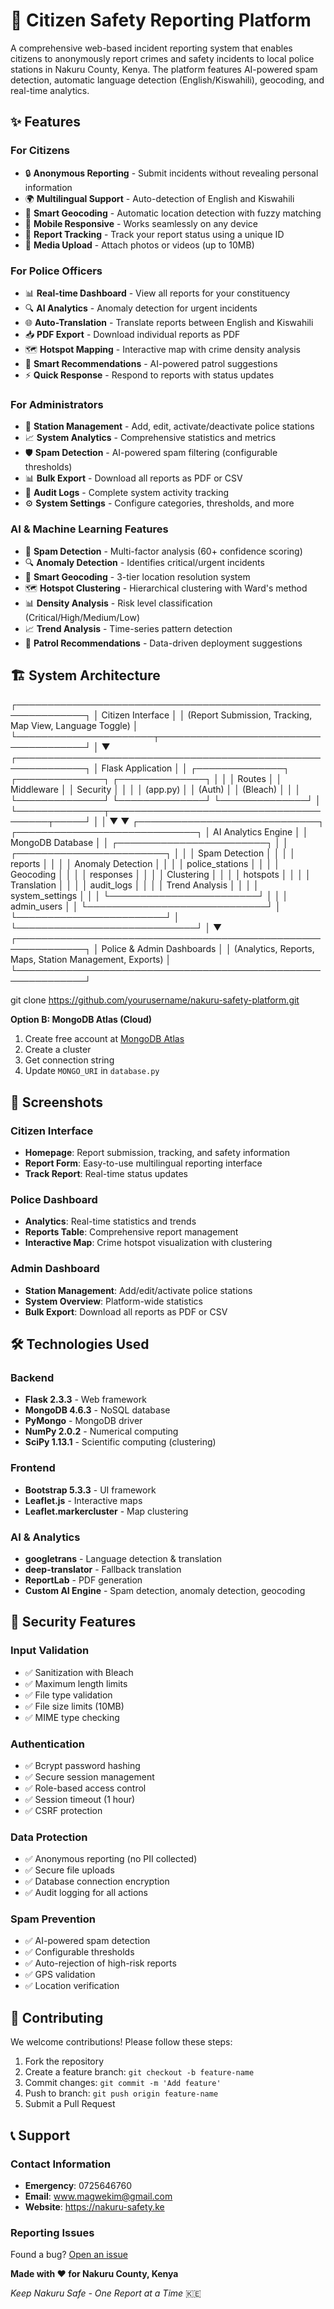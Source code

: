 # 🚨 Citizen Safety Reporting Platform

A comprehensive web-based incident reporting system that enables citizens to anonymously report crimes and safety incidents to local police stations in Nakuru County, Kenya. The platform features AI-powered spam detection, automatic language detection (English/Kiswahili), geocoding, and real-time analytics.

## ✨ Features

### For Citizens
- 🔒 **Anonymous Reporting** - Submit incidents without revealing personal information
- 🌍 **Multilingual Support** - Auto-detection of English and Kiswahili
- 📍 **Smart Geocoding** - Automatic location detection with fuzzy matching
- 📱 **Mobile Responsive** - Works seamlessly on any device
- 🎯 **Report Tracking** - Track your report status using a unique ID
- 📸 **Media Upload** - Attach photos or videos (up to 10MB)

### For Police Officers
- 📊 **Real-time Dashboard** - View all reports for your constituency
- 🔍 **AI Analytics** - Anomaly detection for urgent incidents
- 🌐 **Auto-Translation** - Translate reports between English and Kiswahili
- 📥 **PDF Export** - Download individual reports as PDF
- 🗺️ **Hotspot Mapping** - Interactive map with crime density analysis
- 🎯 **Smart Recommendations** - AI-powered patrol suggestions
- ⚡ **Quick Response** - Respond to reports with status updates

### For Administrators
- 👥 **Station Management** - Add, edit, activate/deactivate police stations
- 📈 **System Analytics** - Comprehensive statistics and metrics
- 🛡️ **Spam Detection** - AI-powered spam filtering (configurable thresholds)
- 📊 **Bulk Export** - Download all reports as PDF or CSV
- 📝 **Audit Logs** - Complete system activity tracking
- ⚙️ **System Settings** - Configure categories, thresholds, and more

### AI & Machine Learning Features
- 🤖 **Spam Detection** - Multi-factor analysis (60+ confidence scoring)
- 🔍 **Anomaly Detection** - Identifies critical/urgent incidents
- 📍 **Smart Geocoding** - 3-tier location resolution system
- 🗺️ **Hotspot Clustering** - Hierarchical clustering with Ward's method
- 📊 **Density Analysis** - Risk level classification (Critical/High/Medium/Low)
- 📈 **Trend Analysis** - Time-series pattern detection
- 🎯 **Patrol Recommendations** - Data-driven deployment suggestions

## 🏗️ System Architecture

┌─────────────────────────────────────────────────────────────┐
│                     Citizen Interface                        │
│  (Report Submission, Tracking, Map View, Language Toggle)   │
└──────────────────────┬──────────────────────────────────────┘
                       │
                       ▼
┌─────────────────────────────────────────────────────────────┐
│                     Flask Application                        │
│  ┌──────────────┐  ┌──────────────┐  ┌──────────────┐      │
│  │   Routes     │  │  Middleware  │  │   Security   │      │
│  │  (app.py)    │  │   (Auth)     │  │   (Bleach)   │      │
│  └──────────────┘  └──────────────┘  └──────────────┘      │
└──────────────┬────────────────────────────────────────┬─────┘
               │                                        │
               ▼                                        ▼
┌─────────────────────────────┐    ┌─────────────────────────────┐
│     AI Analytics Engine     │    │      MongoDB Database       │
│  ┌────────────────────────┐ │    │  ┌────────────────────────┐ │
│  │  Spam Detection        │ │    │  │  reports                │ │
│  │  Anomaly Detection     │ │    │  │  police_stations        │ │
│  │  Geocoding             │ │    │  │  responses              │ │
│  │  Clustering            │ │    │  │  hotspots               │ │
│  │  Translation           │ │    │  │  audit_logs             │ │
│  │  Trend Analysis        │ │    │  │  system_settings        │ │
│  └────────────────────────┘ │    │  │  admin_users            │ │
└─────────────────────────────┘    │  └────────────────────────┘ │
                                   └─────────────────────────────┘
               │
               ▼
┌─────────────────────────────────────────────────────────────┐
│              Police & Admin Dashboards                       │
│  (Analytics, Reports, Maps, Station Management, Exports)    │
└─────────────────────────────────────────────────────────────┘

git clone https://github.com/yourusername/nakuru-safety-platform.git



**Option B: MongoDB Atlas (Cloud)**
1. Create free account at [MongoDB Atlas](https://www.mongodb.com/cloud/atlas)
2. Create a cluster
3. Get connection string
4. Update `MONGO_URI` in `database.py`



## 📸 Screenshots

### Citizen Interface
- **Homepage**: Report submission, tracking, and safety information
- **Report Form**: Easy-to-use multilingual reporting interface
- **Track Report**: Real-time status updates

### Police Dashboard
- **Analytics**: Real-time statistics and trends
- **Reports Table**: Comprehensive report management
- **Interactive Map**: Crime hotspot visualization with clustering

### Admin Dashboard
- **Station Management**: Add/edit/activate police stations
- **System Overview**: Platform-wide statistics
- **Bulk Export**: Download all reports as PDF or CSV

## 🛠️ Technologies Used

### Backend
- **Flask 2.3.3** - Web framework
- **MongoDB 4.6.3** - NoSQL database
- **PyMongo** - MongoDB driver
- **NumPy 2.0.2** - Numerical computing
- **SciPy 1.13.1** - Scientific computing (clustering)

### Frontend
- **Bootstrap 5.3.3** - UI framework
- **Leaflet.js** - Interactive maps
- **Leaflet.markercluster** - Map clustering

### AI & Analytics
- **googletrans** - Language detection & translation
- **deep-translator** - Fallback translation
- **ReportLab** - PDF generation
- **Custom AI Engine** - Spam detection, anomaly detection, geocoding


## 🔐 Security Features

### Input Validation
- ✅ Sanitization with Bleach
- ✅ Maximum length limits
- ✅ File type validation
- ✅ File size limits (10MB)
- ✅ MIME type checking

### Authentication
- ✅ Bcrypt password hashing
- ✅ Secure session management
- ✅ Role-based access control
- ✅ Session timeout (1 hour)
- ✅ CSRF protection

### Data Protection
- ✅ Anonymous reporting (no PII collected)
- ✅ Secure file uploads
- ✅ Database connection encryption
- ✅ Audit logging for all actions

### Spam Prevention
- ✅ AI-powered spam detection
- ✅ Configurable thresholds
- ✅ Auto-rejection of high-risk reports
- ✅ GPS validation
- ✅ Location verification

## 🤝 Contributing

We welcome contributions! Please follow these steps:

1. Fork the repository
2. Create a feature branch: `git checkout -b feature-name`
3. Commit changes: `git commit -m 'Add feature'`
4. Push to branch: `git push origin feature-name`
5. Submit a Pull Request


## 📞 Support

### Contact Information
- **Emergency**: 0725646760
- **Email**: www.magwekim@gmail.com
- **Website**: https://nakuru-safety.ke


### Reporting Issues
Found a bug? [Open an issue](https://github.com/yourusername/nakuru-safety-platform/issues)

**Made with ❤️ for Nakuru County, Kenya**

*Keep Nakuru Safe - One Report at a Time* 🇰🇪